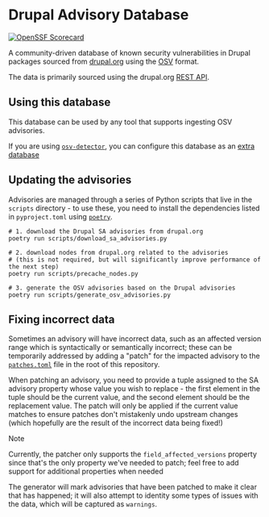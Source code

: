 # Drupal Advisory Database

[![OpenSSF Scorecard](https://api.scorecard.dev/projects/github.com/ackama/drupal-advisory-database/badge)](https://scorecard.dev/viewer/?uri=github.com/ackama/drupal-advisory-database)

A community-driven database of known security vulnerabilities in Drupal packages
sourced from [drupal.org](https://www.drupal.org/security) using the
[OSV](https://ossf.github.io/osv-schema/) format.

The data is primarily sourced using the drupal.org
[REST API](https://www.drupal.org/drupalorg/docs/apis/rest-and-other-apis).

## Using this database

This database can be used by any tool that supports ingesting OSV advisories.

If you are using [`osv-detector`](https://github.com/G-Rath/osv-detector), you
can configure this database as an
[extra database](https://github.com/G-Rath/osv-detector?tab=readme-ov-file#extra-databases)

## Updating the advisories

Advisories are managed through a series of Python scripts that live in the
`scripts` directory - to use these, you need to install the dependencies listed
in `pyproject.toml` using
[`poetry`](https://python-poetry.org/docs/#installation).

```shell
# 1. download the Drupal SA advisories from drupal.org
poetry run scripts/download_sa_advisories.py

# 2. download nodes from drupal.org related to the advisories
# (this is not required, but will significantly improve performance of the next step)
poetry run scripts/precache_nodes.py

# 3. generate the OSV advisories based on the Drupal advisories
poetry run scripts/generate_osv_advisories.py
```

## Fixing incorrect data

Sometimes an advisory will have incorrect data, such as an affected version
range which is syntactically or semantically incorrect; these can be temporarily
addressed by adding a "patch" for the impacted advisory to the
[`patches.toml`](./patches.toml) file in the root of this repository.

When patching an advisory, you need to provide a tuple assigned to the SA
advisory property whose value you wish to replace - the first element in the
tuple should be the current value, and the second element should be the
replacement value. The patch will only be applied if the current value matches
to ensure patches don't mistakenly undo upstream changes (which hopefully are
the result of the incorrect data being fixed!)

> [!NOTE]
>
> Currently, the patcher only supports the `field_affected_versions` property
> since that's the only property we've needed to patch; feel free to add support
> for additional properties when needed

The generator will mark advisories that have been patched to make it clear that
has happened; it will also attempt to identity some types of issues with the
data, which will be captured as `warnings`.
